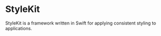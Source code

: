 StyleKit
========

StyleKit is a framework written in Swift for applying consistent styling to applications.
